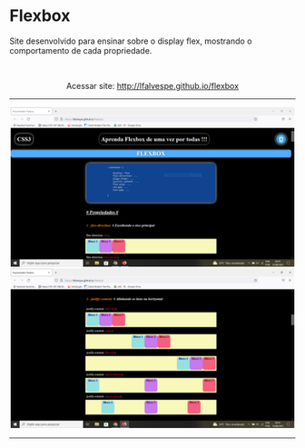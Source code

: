# Flexbox

Site desenvolvido para ensinar sobre o display flex, mostrando o comportamento de cada propriedade.

<br>

<div align="center">
<p>Acessar site: <a href="http://lfalvespe.github.io/flexbox">http://lfalvespe.github.io/flexbox</a></p>
</div>

<hr>

<div align="center">
<img src="imagens/flexbox.PNG" width="500"><img src="imagens/flexbox2.PNG" width="500">
<div>

<hr>
